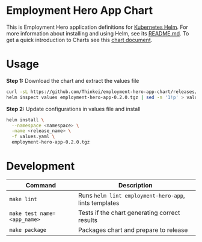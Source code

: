 Employment Hero App Chart
=========================

This is Employment Hero application definitions for [Kubernetes Helm](https://helm.sh). For more information about installing and using Helm, see its [README.md](https://github.com/kubernetes/helm/tree/master/README.md). To get a quick introduction to Charts see this [chart document](https://github.com/kubernetes/helm/blob/master/docs/charts.md).

Usage
=====

**Step 1:** Download the chart and extract the values file
```bash
curl -sL https://github.com/Thinkei/employment-hero-app-chart/releases/download/v0.2.0/employment-hero-app-0.2.0.tgz -o employment-hero-app-0.2.0.tgz
helm inspect values employment-hero-app-0.2.0.tgz | sed -n '1!p' > values.yaml
```

**Step 2:** Update configurations in values file and install
```bash
helm install \
  --namespace <namespace> \
  -name <release_name> \
  -f values.yaml \
  employment-hero-app-0.2.0.tgz
```

Development
===========

|Command|Description|
|---|---|
|`make lint`|Runs `helm lint employment-hero-app`, lints templates|
|`make test name=<app_name>`|Tests if the chart generating correct results|
|`make package`|Packages chart and prepare to release|
